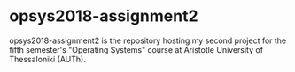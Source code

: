 # opsys2018-assignment2

opsys2018-assignment2 is the repository hosting my second project for the fifth semester's "Operating Systems" course at Aristotle University of Thessaloniki (AUTh).
